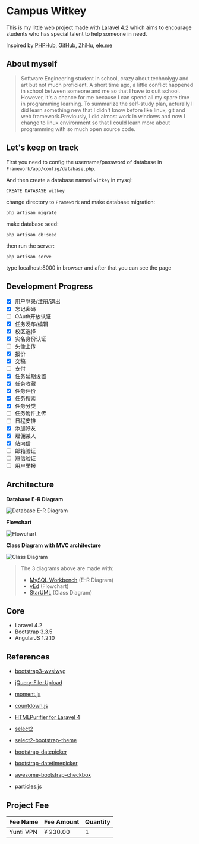 Campus Witkey
=============

This is my little web project made with Laravel 4.2 which aims to encourage students who has special talent to help someone in need.

Inspired by [PHPHub](https://phphub.org/), [GitHub](https://github.com/), [ZhiHu](http://www.zhihu.com/), [ele.me](https://www.ele.me/)

About myself
------------

> Software Engineering student in school, crazy about technolygy and art
> but not much proficient. A short time ago, a little conflict happened in
> school between someone and me so that I have to  quit school.
> However, it's a chance for me because I can spend all my spare
> time in programming learning. To summarize the self-study plan,
> acturally I did learn something new that I didn't know before like
> linux, git and web framework.Previously, I did almost work in windows
> and now I change to linux environment so that I could learn more about
> programming with so much open source code.

Let's keep on track
-------------------
First you need to config the username/password of database in ``Framework/app/config/database.php``.

And then create a database named ``witkey`` in mysql:

    CREATE DATABASE witkey

change directory to ``Framework`` and make database migration:

    php artisan migrate

make database seed:

    php artisan db:seed

then run the server:

    php artisan serve

type localhost:8000 in browser and after that you can see the page

Development Progress
--------------------

- [x] 用户登录/注册/退出
- [x] 忘记密码
- [ ] OAuth开放认证
- [x] 任务发布/编辑
- [x] 校区选择
- [x] 实名身份认证
- [ ] 头像上传
- [x] 报价
- [x] 交稿
- [ ] 支付
- [x] 任务延期设置
- [x] 任务收藏
- [x] 任务评价
- [x] 任务搜索
- [x] 任务分类
- [ ] 任务附件上传
- [ ] 日程安排
- [x] 添加好友
- [x] 雇佣某人
- [x] 站内信
- [ ] 邮箱验证
- [ ] 短信验证
- [ ] 用户举报

Architecture
------------

**Database E-R Diagram**

![Database E-R Diagram][1]

**Flowchart**

![Flowchart][2]

**Class Diagram with MVC architecture**

![Class Diagram][3]

> The 3 diagrams above are made with:
> 
> - [MySQL Workbench](http://dev.mysql.com/downloads/workbench/) (E-R Diagram)
> - [yEd](http://www.yworks.com/products/yed) (Flowchart)
> - [StarUML](http://staruml.io/) (Class Diagram)

Core
----

- Laravel 4.2
- Bootstrap 3.3.5
- AngularJS 1.2.10


References
----------

- [bootstrap3-wysiwyg](https://github.com/bootstrap-wysiwyg/bootstrap3-wysiwyg)
- [jQuery-File-Upload](https://github.com/blueimp/jQuery-File-Upload)
- [moment.js](https://github.com/moment/moment)
- [countdown.js](https://github.com/kbwood/countdown)
- [HTMLPurifier for Laravel 4](https://github.com/mewebstudio/Purifier/tree/master-l4)
- [select2](https://github.com/select2/select2)
- [select2-bootstrap-theme](https://github.com/select2/select2-bootstrap-theme)
- [bootstrap-datepicker](https://github.com/eternicode/bootstrap-datepicker)
- [bootstrap-datetimepicker](https://github.com/smalot/bootstrap-datetimepicker)
- [awesome-bootstrap-checkbox](https://github.com/flatlogic/awesome-bootstrap-checkbox)
- [particles.js](https://github.com/VincentGarreau/particles.js)


  [1]: https://github.com/bytrix/witkey/raw/master/Diagram/DataModel/DataModel.png
  [2]: https://github.com/bytrix/witkey/raw/master/Diagram/Flowchart/Flowchart.png
  [3]: https://github.com/bytrix/witkey/raw/master/Diagram/ClassDiagram/ClassDiagram.jpg
  

Project Fee
-----------

<table>
	<thead>
		<th>Fee Name</th>
		<th>Fee Amount</th>
		<th>Quantity</th>
	</thead>
	<tbody>
		<tr>
			<td>Yunti VPN</td>
			<td>&yen; 230.00</td>
			<td>1</td>
		</tr>
	</tbody>
</table>